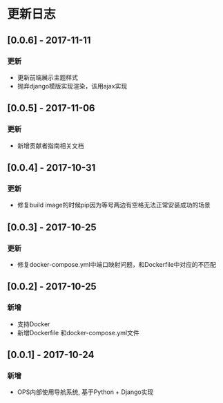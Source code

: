 # 更新日志

## [0.0.6] - 2017-11-11

### 更新

* 更新前端展示主题样式
* 抛弃django模版实现渲染，该用ajax实现


## [0.0.5] - 2017-11-06

### 更新

* 新增贡献者指南相关文档


## [0.0.4] - 2017-10-31

### 更新

* 修复build image的时候pip因为等号两边有空格无法正常安装成功的场景


## [0.0.3] - 2017-10-25

### 更新

* 修复docker-compose.yml中端口映射问题，和Dockerfile中对应的不匹配


## [0.0.2] - 2017-10-25

### 新增

* 支持Docker
* 新增Dockerfile 和docker-compose.yml文件


## [0.0.1] - 2017-10-24

### 新增

* OPS内部使用导航系统, 基于Python + Django实现
